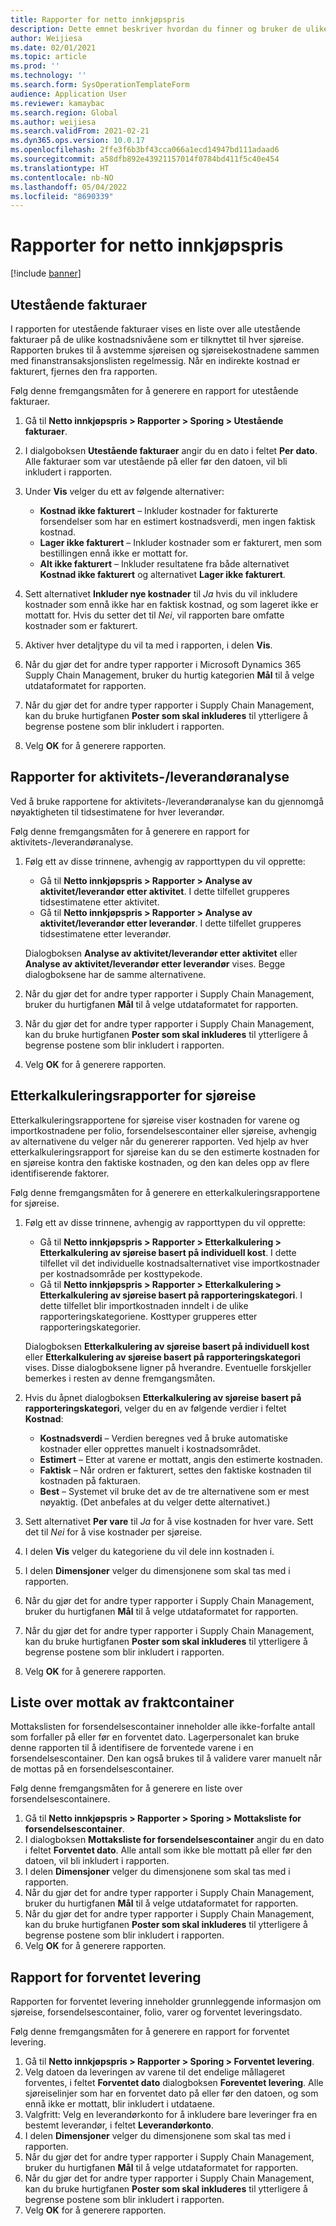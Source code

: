 ```yaml
---
title: Rapporter for netto innkjøpspris
description: Dette emnet beskriver hvordan du finner og bruker de ulike typene rapporter som er tilgjengelige for modulen Netto innkjøpspris.
author: Weijiesa
ms.date: 02/01/2021
ms.topic: article
ms.prod: ''
ms.technology: ''
ms.search.form: SysOperationTemplateForm
audience: Application User
ms.reviewer: kamaybac
ms.search.region: Global
ms.author: weijiesa
ms.search.validFrom: 2021-02-21
ms.dyn365.ops.version: 10.0.17
ms.openlocfilehash: 2ffe3f6b3bf43cca066a1ecd14947bd111adaad6
ms.sourcegitcommit: a58dfb892e43921157014f0784bd411f5c40e454
ms.translationtype: HT
ms.contentlocale: nb-NO
ms.lasthandoff: 05/04/2022
ms.locfileid: "8690339"
---
```

# <a name="landed-cost-reports"></a>Rapporter for netto innkjøpspris

[!include [banner](../../includes/banner.md)]

## <a name="outstanding-invoices"></a>Utestående fakturaer

I rapporten for utestående fakturaer vises en liste over alle utestående fakturaer på de ulike kostnadsnivåene som er tilknyttet til hver sjøreise. Rapporten brukes til å avstemme sjøreisen og sjøreisekostnadene sammen med finanstransaksjonslisten regelmessig. Når en indirekte kostnad er fakturert, fjernes den fra rapporten.

Følg denne fremgangsmåten for å generere en rapport for utestående fakturaer.

1. Gå til **Netto innkjøpspris \> Rapporter \> Sporing \> Utestående fakturaer**.
1. I dialgoboksen **Utestående fakturaer** angir du en dato i feltet **Per dato**. Alle fakturaer som var utestående på eller før den datoen, vil bli inkludert i rapporten.
1. Under **Vis** velger du ett av følgende alternativer:

    - **Kostnad ikke fakturert** – Inkluder kostnader for fakturerte forsendelser som har en estimert kostnadsverdi, men ingen faktisk kostnad.
    - **Lager ikke fakturert** – Inkluder kostnader som er fakturert, men som bestillingen ennå ikke er mottatt for.
    - **Alt ikke fakturert** – Inkluder resultatene fra både alternativet **Kostnad ikke fakturert** og alternativet **Lager ikke fakturert**.

1. Sett alternativet **Inkluder nye kostnader** til *Ja* hvis du vil inkludere kostnader som ennå ikke har en faktisk kostnad, og som lageret ikke er mottatt for. Hvis du setter det til *Nei*, vil rapporten bare omfatte kostnader som er fakturert.
1. Aktiver hver detaljtype du vil ta med i rapporten, i delen **Vis**.
1. Når du gjør det for andre typer rapporter i Microsoft Dynamics 365 Supply Chain Management, bruker du hurtig kategorien **Mål** til å velge utdataformatet for rapporten.
1. Når du gjør det for andre typer rapporter i Supply Chain Management, kan du bruke hurtigfanen **Poster som skal inkluderes** til ytterligere å begrense postene som blir inkludert i rapporten.
1. Velg **OK** for å generere rapporten.

## <a name="activityprovider-analysis-reports"></a>Rapporter for aktivitets-/leverandøranalyse

Ved å bruke rapportene for aktivitets-/leverandøranalyse kan du gjennomgå nøyaktigheten til tidsestimatene for hver leverandør.

Følg denne fremgangsmåten for å generere en rapport for aktivitets-/leverandøranalyse.

1. Følg ett av disse trinnene, avhengig av rapporttypen du vil opprette:

    - Gå til **Netto innkjøpspris \> Rapporter \> Analyse av aktivitet/leverandør etter aktivitet**. I dette tilfellet grupperes tidsestimatene etter aktivitet.
    - Gå til **Netto innkjøpspris \> Rapporter \> Analyse av aktivitet/leverandør etter leverandør**. I dette tilfellet grupperes tidsestimatene etter leverandør.

    Dialogboksen **Analyse av aktivitet/leverandør etter aktivitet** eller **Analyse av aktivitet/leverandør etter leverandør** vises. Begge dialogboksene har de samme alternativene.

1. Når du gjør det for andre typer rapporter i Supply Chain Management, bruker du hurtigfanen **Mål** til å velge utdataformatet for rapporten.
1. Når du gjør det for andre typer rapporter i Supply Chain Management, kan du bruke hurtigfanen **Poster som skal inkluderes** til ytterligere å begrense postene som blir inkludert i rapporten.
1. Velg **OK** for å generere rapporten.

## <a name="voyage-costing-reports"></a>Etterkalkuleringsrapporter for sjøreise

Etterkalkuleringsrapportene for sjøreise viser kostnaden for varene og importkostnadene per folio, forsendelsescontainer eller sjøreise, avhengig av alternativene du velger når du genererer rapporten. Ved hjelp av hver etterkalkuleringsrapport for sjøreise kan du se den estimerte kostnaden for en sjøreise kontra den faktiske kostnaden, og den kan deles opp av flere identifiserende faktorer.

Følg denne fremgangsmåten for å generere en etterkalkuleringsrapportene for sjøreise.

1. Følg ett av disse trinnene, avhengig av rapporttypen du vil opprette:

    - Gå til **Netto innkjøpspris \> Rapporter \> Etterkalkulering \> Etterkalkulering av sjøreise basert på individuell kost**. I dette tilfellet vil det individuelle kostnadsalternativet vise importkostnader per kostnadsområde per kosttypekode.
    - Gå til **Netto innkjøpspris \> Rapporter \> Etterkalkulering \> Etterkalkulering av sjøreise basert på rapporteringskategori**. I dette tilfellet blir importkostnaden inndelt i de ulike rapporteringskategoriene. Kosttyper grupperes etter rapporteringskategorier.

    Dialogboksen **Etterkalkulering av sjøreise basert på individuell kost** eller **Etterkalkulering av sjøreise basert på rapporteringskategori** vises. Disse dialogboksene ligner på hverandre. Eventuelle forskjeller bemerkes i resten av denne fremgangsmåten.

1. Hvis du åpnet dialogboksen **Etterkalkulering av sjøreise basert på rapporteringskategori**, velger du en av følgende verdier i feltet **Kostnad**:

    - **Kostnadsverdi** – Verdien beregnes ved å bruke automatiske kostnader eller opprettes manuelt i kostnadsområdet.
    - **Estimert** – Etter at varene er mottatt, angis den estimerte kostnaden.
    - **Faktisk** – Når ordren er fakturert, settes den faktiske kostnaden til kostnaden på fakturaen.
    - **Best** – Systemet vil bruke det av de tre alternativene som er mest nøyaktig. (Det anbefales at du velger dette alternativet.)

1. Sett alternativet **Per vare** til *Ja* for å vise kostnaden for hver vare. Sett det til *Nei* for å vise kostnader per sjøreise.
1. I delen **Vis** velger du kategoriene du vil dele inn kostnaden i.
1. I delen **Dimensjoner** velger du dimensjonene som skal tas med i rapporten.
1. Når du gjør det for andre typer rapporter i Supply Chain Management, bruker du hurtigfanen **Mål** til å velge utdataformatet for rapporten.
1. Når du gjør det for andre typer rapporter i Supply Chain Management, kan du bruke hurtigfanen **Poster som skal inkluderes** til ytterligere å begrense postene som blir inkludert i rapporten.
1. Velg **OK** for å generere rapporten.

## <a name="shipping-container-receipts-list"></a>Liste over mottak av fraktcontainer

Mottakslisten for forsendelsescontainer inneholder alle ikke-forfalte antall som forfaller på eller før en forventet dato. Lagerpersonalet kan bruke denne rapporten til å identifisere de forventede varene i en forsendelsescontainer. Den kan også brukes til å validere varer manuelt når de mottas på en forsendelsescontainer.

Følg denne fremgangsmåten for å generere en liste over forsendelsescontainere.

1. Gå til **Netto innkjøpspris \> Rapporter \> Sporing \> Mottaksliste for forsendelsescontainer**.
1. I dialogboksen **Mottaksliste for forsendelsescontainer** angir du en dato i feltet **Forventet dato**. Alle antall som ikke ble mottatt på eller før den datoen, vil bli inkludert i rapporten.
1. I delen **Dimensjoner** velger du dimensjonene som skal tas med i rapporten.
1. Når du gjør det for andre typer rapporter i Supply Chain Management, bruker du hurtigfanen **Mål** til å velge utdataformatet for rapporten.
1. Når du gjør det for andre typer rapporter i Supply Chain Management, kan du bruke hurtigfanen **Poster som skal inkluderes** til ytterligere å begrense postene som blir inkludert i rapporten.
1. Velg **OK** for å generere rapporten.

## <a name="expected-delivery-report"></a>Rapport for forventet levering

Rapporten for forventet levering inneholder grunnleggende informasjon om sjøreise, forsendelsescontainer, folio, varer og forventet leveringsdato.

Følg denne fremgangsmåten for å generere en rapport for forventet levering.

1. Gå til **Netto innkjøpspris \> Rapporter \> Sporing \> Forventet levering**.
1. Velg datoen da leveringen av varene til det endelige mållageret forventes, i feltet **Forventet dato** dialogboksen **Foreventet levering**. Alle sjøreiselinjer som har en forventet dato på eller før den datoen, og som ennå ikke er mottatt, blir inkludert i utdataene.
1. Valgfritt: Velg en leverandørkonto for å inkludere bare leveringer fra en bestemt leverandør, i feltet **Leverandørkonto**.
1. I delen **Dimensjoner** velger du dimensjonene som skal tas med i rapporten.
1. Når du gjør det for andre typer rapporter i Supply Chain Management, bruker du hurtigfanen **Mål** til å velge utdataformatet for rapporten.
1. Når du gjør det for andre typer rapporter i Supply Chain Management, kan du bruke hurtigfanen **Poster som skal inkluderes** til ytterligere å begrense postene som blir inkludert i rapporten.
1. Velg **OK** for å generere rapporten.
